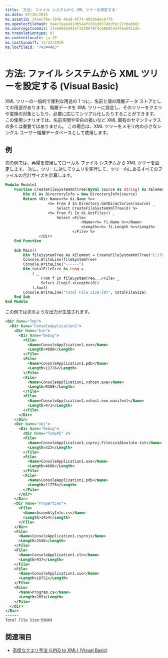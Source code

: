 ```yaml
---
title: '方法: ファイル システムから XML ツリーを設定する'
ms.date: 07/20/2015
ms.assetid: 34eec79e-7945-4ba8-9f74-d05bb8ec67f6
ms.openlocfilehash: 5a4c7eaea91db54afcd91d85745dfec27cbabb8c
ms.sourcegitcommit: 17ee6605e01ef32506f8fdc686954244ba6911de
ms.translationtype: HT
ms.contentlocale: ja-JP
ms.lasthandoff: 11/22/2019
ms.locfileid: "74344483"
---
```

# <a name="how-to-populate-an-xml-tree-from-the-file-system-visual-basic"></a>方法: ファイル システムから XML ツリーを設定する (Visual Basic)
XML ツリーの一般的で便利な用途の 1 つに、名前と値の階層データ ストアとしての用途があります。 階層データを XML ツリーに設定し、そのツリーをクエリや変換の対象としたり、必要に応じてシリアル化したりすることができます。 この使用シナリオでは、名前空間や空白の扱いなど XML 固有のセマンティクスの多くは重要ではありません。 この場合は、XML ツリーをメモリ内の小さなシングル ユーザー階層データベースとして使用します。  
  
## <a name="example"></a>例  
 次の例では、再帰を使用してローカル ファイル システムから XML ツリーを設定します。 次に、ツリーに対してクエリを実行して、ツリー内にあるすべてのファイルの合計サイズを計算します。  
  
```vb  
Module Module1  
    Function CreateFileSystemXmlTree(ByVal source As String) As XElement  
        Dim di As DirectoryInfo = New DirectoryInfo(source)  
        Return <Dir Name=<%= di.Name %>>  
                   <%= From d In Directory.GetDirectories(source) _  
                       Select CreateFileSystemXmlTree(d) %>  
                   <%= From fi In di.GetFiles() _  
                       Select <File>  
                                  <Name><%= fi.Name %></Name>  
                                  <Length><%= fi.Length %></Length>  
                              </File> %>  
               </Dir>  
    End Function  
  
    Sub Main()  
        Dim fileSystemTree As XElement = CreateFileSystemXmlTree("C:/Tmp")  
        Console.WriteLine(fileSystemTree)  
        Console.WriteLine("------")  
        Dim totalFileSize As Long = _  
            ( _  
                From f In fileSystemTree...<File> _  
                Select CLng(f.<Length>(0)) _  
            ).Sum()  
        Console.WriteLine("Total File Size:{0}", totalFileSize)  
    End Sub  
End Module  
```  
  
 この例では次のような出力が生成されます。  
  
```xml  
<Dir Name="Tmp">  
  <Dir Name="ConsoleApplication1">  
    <Dir Name="bin">  
      <Dir Name="Debug">  
        <File>  
          <Name>ConsoleApplication1.exe</Name>  
          <Length>4608</Length>  
        </File>  
        <File>  
          <Name>ConsoleApplication1.pdb</Name>  
          <Length>11776</Length>  
        </File>  
        <File>  
          <Name>ConsoleApplication1.vshost.exe</Name>  
          <Length>9568</Length>  
        </File>  
        <File>  
          <Name>ConsoleApplication1.vshost.exe.manifest</Name>  
          <Length>473</Length>  
        </File>  
      </Dir>  
    </Dir>  
    <Dir Name="obj">  
      <Dir Name="Debug">  
        <Dir Name="TempPE" />  
        <File>  
          <Name>ConsoleApplication1.csproj.FileListAbsolute.txt</Name>  
          <Length>322</Length>  
        </File>  
        <File>  
          <Name>ConsoleApplication1.exe</Name>  
          <Length>4608</Length>  
        </File>  
        <File>  
          <Name>ConsoleApplication1.pdb</Name>  
          <Length>11776</Length>  
        </File>  
      </Dir>  
    </Dir>  
    <Dir Name="Properties">  
      <File>  
        <Name>AssemblyInfo.cs</Name>  
        <Length>1454</Length>  
      </File>  
    </Dir>  
    <File>  
      <Name>ConsoleApplication1.csproj</Name>  
      <Length>2546</Length>  
    </File>  
    <File>  
      <Name>ConsoleApplication1.sln</Name>  
      <Length>937</Length>  
    </File>  
    <File>  
      <Name>ConsoleApplication1.suo</Name>  
      <Length>10752</Length>  
    </File>  
    <File>  
      <Name>Program.cs</Name>  
      <Length>269</Length>  
    </File>  
  </Dir>  
</Dir>  
------  
Total File Size:59089  
```  
  
## <a name="see-also"></a>関連項目

- [高度なクエリ手法 (LINQ to XML) (Visual Basic)](../../../../visual-basic/programming-guide/concepts/linq/advanced-query-techniques-linq-to-xml.md)
